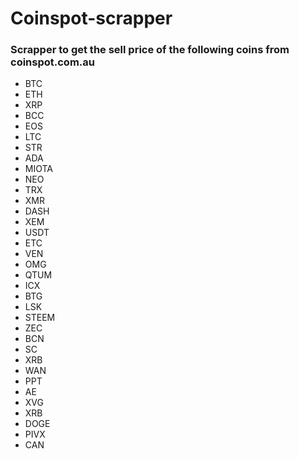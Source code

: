 # **Coinspot-scrapper**

### Scrapper to get the sell price of the following coins from coinspot.com.au
* BTC 
* ETH 
* XRP 
* BCC 
* EOS 
* LTC 
* STR 
* ADA 
* MIOTA 
* NEO 
* TRX 
* XMR 
* DASH 
* XEM 
* USDT 
* ETC 
* VEN 
* OMG 
* QTUM 
* ICX 
* BTG 
* LSK 
* STEEM 
* ZEC 
* BCN 
* SC 
* XRB 
* WAN 
* PPT 
* AE 
* XVG 
* XRB 
* DOGE 
* PIVX 
* CAN
